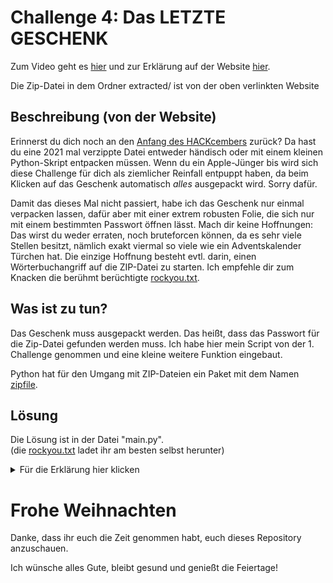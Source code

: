 # Challenge 4: Das LETZTE GESCHENK

Zum Video geht es [hier](https://youtu.be/pe5K5C8zzb4) und zur Erklärung auf der Website [hier](https://www.floriandalwigk.de/das-letzte-geschenk-hackcember-2021).

Die Zip-Datei in dem Ordner extracted/ ist von der oben verlinkten Website

## Beschreibung (von der Website)

Erinnerst du dich noch an den [Anfang des HACKcembers](https://www.floriandalwigk.de/santas-geschenk-hackcember-1/) zurück? Da hast du eine 2021 mal verzippte Datei entweder händisch oder mit einem kleinen Python-Skript entpacken müssen. Wenn du ein Apple-Jünger bis wird sich diese Challenge für dich als ziemlicher Reinfall entpuppt haben, da beim Klicken auf das Geschenk automatisch _alles_ ausgepackt wird. Sorry dafür.

Damit das dieses Mal nicht passiert, habe ich das Geschenk nur einmal verpacken lassen, dafür aber mit einer extrem robusten Folie, die sich nur mit einem bestimmten Passwort öffnen lässt. Mach dir keine Hoffnungen: Das wirst du weder erraten, noch bruteforcen können, da es sehr viele Stellen besitzt, nämlich exakt viermal so viele wie ein Adventskalender Türchen hat. Die einzige Hoffnung besteht evtl. darin, einen Wörterbuchangriff auf die ZIP-Datei zu starten. Ich empfehle dir zum Knacken die berühmt berüchtigte [rockyou.txt](https://github.com/brannondorsey/naive-hashcat/releases/download/data/rockyou.txt). 

## Was ist zu tun?

Das Geschenk muss ausgepackt werden. Das heißt, dass das Passwort für die Zip-Datei gefunden werden muss. Ich habe hier mein Script von der 1. Challenge genommen und eine kleine weitere Funktion eingebaut.

Python hat für den Umgang mit ZIP-Dateien ein Paket mit dem Namen [zipfile](https://docs.python.org/3/library/zipfile.html).

## Lösung

Die Lösung ist in der Datei "main.py".<br>(die [rockyou.txt](https://github.com/brannondorsey/naive-hashcat/releases/download/data/rockyou.txt) ladet ihr am besten selbst herunter)

<details>
  <summary>Für die Erklärung hier klicken</summary>
  
  Das Script enthält folgende Module:
  1. os: Zum Entfernen der ausgepackten Zip-Dateien und zum Anzeigen von Ordnerinhalten
  2. zipfile: Zum Entpacken der Zip-Dateien
  3. optional - detect_zip_bomb: Eigenes Modul zum Erkennen von Zip-Bomben
  4. optional - datetime bzw. time: Zum Messen der Zeit zwischen start und stop des Scripts
  
  ```python3
  import os
  import zipfile
  import detect_zip_bomb # optional
  import datetime # optional
  ```
  Als nächstes wird die Passwort-Datei "rockyou.txt" eingelesen:
  ```python3
  with open("rockyou.txt", errors="ignore") as f:
      passwords = f.read().split("\n") # Datei wird eingelesen und am Zeilenumbruch geteilt
  ```

  Nach dem Import und dem Einlesen muss eine Funktion definiert werden, die die Zip-Datei entpackt.
  Diese Funktion...
  1. bekommt als Parameter den Dateinamen der aktuellen Zip-Datei übergeben,
  2. (optional) prüft, ob es sich bei der Datei um eine Zip-Bombe handelt,
  3. entpackt die Zip-Datei
     1. Bei einem RuntimeError wird die Passwortliste verwendet
     2. Es werden alle Passwörter aus der rockyou.txt mit einer Länge von 96 Zeichen Ausprobiert
     3. Bei Erfolg wird das Passwort ausgegeben
  4. löscht die alte Datei.

  Im Code sieht das dann so aus:
  ```python3
  def extract(filename):
      path = "extracted/" + filename
      if not (detect_zip_bomb.pruefen(path) == False): # optional
          raise Exception # optional
      z = zipfile.ZipFile(path) # öffnet die Zip-Datei und speichert dies in der Variable z
      try:
          z.extractall("extracted") # entpackt die Datei in den Ordner extracted/
      except RuntimeError: # Fehler wird geworfen, wenn die Zip-Datei ein Passwort verlangt
          for pw in passwords: # für jedes Passwort in der Passwort-Liste
              if len(pw) >= 96:  # durch den Hinweis wissen wir, dass das Passwort 96 Zeichen lang ist. Bei unbekannter Länge kann dieses if statement auch entfernt werden
                  try:
                      z.extractall("extracted", pwd=str.encode(pw)) # Datei wird mit dem Passwort in den Ordner extracted/ extrahiert
                      print({"file": z, "password": pw, "filename": filename}) # bei Erfolg wird Ausgegeben, welche Zip-Datei mit welchem Passwort verschlüsselt wird
                      break # stopp nach Erfolg
                  except RuntimeError: # Fehler wird geworfen, wenn das Passwort falsch ist
                      pass # nichts machen
      except FileNotFoundError:
          print(FileNotFoundError) # bei einem FileNotFoundError stoppt das Script nicht, sondern macht mit den anderen Zip-Dateien weiter
      os.remove(path)
  ```
  Die Funktion ist definiert und muss nur noch aufgerufen werden.

  Das Script soll nun alle Zip-Dateien im Ordner extracted/ entpacken und danach löschen.
  ```python3
  if __name__ == "__main__": # wenn das Script nicht importiert wird sondern ausgeführt wird
      while True: # Endlosschleife
          dirlist = os.listdir("extracted") # speichert den Inhalt des Ordners
          zipcounter = 0 # Zähler der Zip-Dateien
          for file in dirlist: # für jede Datei in dem Ordner
              if file.endswith(".zip"): # wenn der Dateiname mit ".zip" endet
                  extract(file) # ruft die oben definierte Funktion extract() auf und übergibt die Datei
                  zipcounter += 1 # Zählt bei jeder Zip-Datei einmal hoch
          if zipcounter == 0: # wenn es keine Zip-Datei im Ordner gibt
              break # Endlosschleife unterbrechen
  ```
  Viel Spaß beim Ausprobieren!
</details>

# Frohe Weihnachten 

Danke, dass ihr euch die Zeit genommen habt, euch dieses Repository anzuschauen.

Ich wünsche alles Gute, bleibt gesund und genießt die Feiertage!